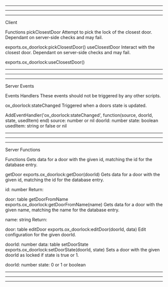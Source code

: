-----------------------------------------------------------------------------------------------------------------------------------------------------
-----------------------------------------------------------------------------------------------------------------------------------------------------
-----------------------------------------------------------------------------------------------------------------------------------------------------
Client

Functions
pickClosestDoor
Attempt to pick the lock of the closest door. Dependant on server-side checks and may fail.

exports.ox_doorlock:pickClosestDoor()
useClosestDoor
Interact with the closest door. Dependant on server-side checks and may fail.

exports.ox_doorlock:useClosestDoor()

-----------------------------------------------------------------------------------------------------------------------------------------------------
-----------------------------------------------------------------------------------------------------------------------------------------------------
-----------------------------------------------------------------------------------------------------------------------------------------------------

Server Events

Events
Handlers
These events should not be triggered by any other scripts.

ox_doorlock:stateChanged
Triggered when a doors state is updated.

AddEventHandler('ox_doorlock:stateChanged', function(source, doorId, state, usedItem) end)
source: number or nil
doorId: number
state: boolean
usedItem: string or false or nil

-----------------------------------------------------------------------------------------------------------------------------------------------------
-----------------------------------------------------------------------------------------------------------------------------------------------------
-----------------------------------------------------------------------------------------------------------------------------------------------------

Server Functions

Functions
Gets data for a door with the given id, matching the id for the database entry.

getDoor
exports.ox_doorlock:getDoor(doorId)
Gets data for a door with the given id, matching the id for the database entry.

id: number
Return:

door: table
getDoorFromName
exports.ox_doorlock:getDoorFromName(name)
Gets data for a door with the given name, matching the name for the database entry.

name: string
Return:

door: table
editDoor
exports.ox_doorlock:editDoor(doorId, data)
Edit configuration for the given doorId.

doorId: number
data: table
setDoorState
exports.ox_doorlock:setDoorState(doorId, state)
Sets a door with the given doorId as locked if state is true or 1.

doorId: number
state: 0 or 1 or boolean

-----------------------------------------------------------------------------------------------------------------------------------------------------
-----------------------------------------------------------------------------------------------------------------------------------------------------
-----------------------------------------------------------------------------------------------------------------------------------------------------

